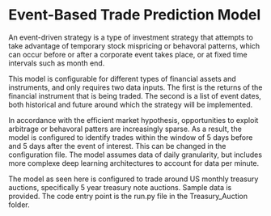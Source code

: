 # Event-Based Trade Prediction Model
An event-driven strategy is a type of investment strategy that attempts to take advantage of temporary stock mispricing or behavoral patterns, which can occur before or after a corporate event takes place, or at fixed time intervals such as month end.

This model is configurable for different types of financial assets and instruments, and only requires two data inputs. The first is the returns of the financial instrument that is being traded. The second is a list of event dates, both historical and future around which the strategy will be implemented.

In accordance with the efficient market hypothesis, opportunities to exploit arbitrage or behavoral patters are increasingly sparse. As a result, the model is configured to identify trades within the window of 5 days before and 5 days after the event of interest. This can be changed in the configuration file. The model assumes data of daily granularity, but includes more complexe deep learning architectures to account for data per minute.

The model as seen here is configured to trade around US monthly treasury auctions, specifically 5 year treasury note auctions. Sample data is provided. The code entry point is the run.py file in the Treasury_Auction folder.
